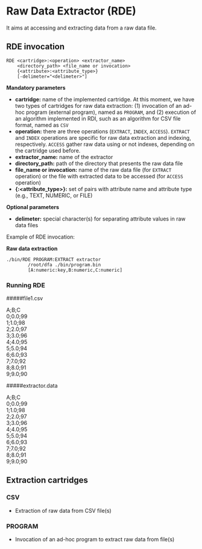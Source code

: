 # Raw Data Extractor (RDE)

It aims at accessing and extracting data from a raw data file. 

## RDE invocation

	RDE <cartridge>:<operation> <extractor_name> 
		<directory_path> <file_name or invocation> 
		{<attribute>:<attribute_type>} 
		[-delimeter="<delimeter>"] 

**Mandatory parameters**

* **cartridge:** name of the implemented cartridge. At this moment, we have two types of cartridges for raw data extraction: (1) invocation of an ad-hoc program (external program), named as `PROGRAM`, and (2) execution of an algorithm implemented in RDI, such as an algorithm for CSV file format, named as `CSV`
* **operation:** there are three operations (`EXTRACT`, `INDEX`, `ACCESS`). `EXTRACT` and `INDEX` operations are specific for raw data extraction and indexing, respectively. `ACCESS` gather raw data using or not indexes, depending on the cartridge used before.
* **extractor_name:** name of the extractor
* **directory_path:** path of the directory that presents the raw data file
* **file_name or invocation:** name of the raw data file (for `EXTRACT` operation) or the file with extracted data to be accessed (for `ACCESS` operation)
* **{<attribute>:<attribute_type>}:** set of pairs with attribute name and attribute type (e.g., TEXT, NUMERIC, or FILE)

**Optional parameters**

* **delimeter:** special character(s) for separating attribute values in raw data files

Example of RDE invocation:

**Raw data extraction**

	./bin/RDE PROGRAM:EXTRACT extractor 
			/root/dfa ./bin/program.bin 
			[A:numeric:key,B:numeric,C:numeric]

### Running RDE

#####file1.csv
> 
A;B;C  
0;0.0;99  
1;1.0;98  
2;2.0;97  
3;3.0;96  
4;4.0;95  
5;5.0;94  
6;6.0;93  
7;7.0;92  
8;8.0;91  
9;9.0;90  

#####extractor.data
> 
A;B;C  
0;0.0;99  
1;1.0;98  
2;2.0;97  
3;3.0;96  
4;4.0;95  
5;5.0;94  
6;6.0;93  
7;7.0;92  
8;8.0;91  
9;9.0;90  

## Extraction cartridges
### CSV
* Extraction of raw data from CSV file(s)

### PROGRAM
* Invocation of an ad-hoc program to extract raw data from file(s)